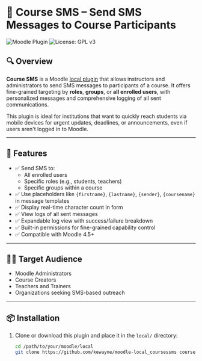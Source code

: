 # 📡 Course SMS – Send SMS Messages to Course Participants

![Moodle Plugin](https://img.shields.io/badge/Moodle-4.5+-blue.svg)
![License: GPL v3](https://img.shields.io/badge/License-GPLv3-blue.svg)

## 🔍 Overview

**Course SMS** is a Moodle [local plugin](https://moodledev.io/docs/apis/core/localplugins) that allows instructors and administrators to send SMS messages to participants of a course. It offers fine-grained targeting by **roles**, **groups**, or **all enrolled users**, with personalized messages and comprehensive logging of all sent communications.

This plugin is ideal for institutions that want to quickly reach students via mobile devices for urgent updates, deadlines, or announcements, even if users aren't logged in to Moodle.

---

## 🚀 Features

- ✅ Send SMS to:
  - All enrolled users
  - Specific roles (e.g., students, teachers)
  - Specific groups within a course
- ✅ Use placeholders like `{firstname}`, `{lastname}`, `{sender}`, `{coursename}` in message templates
- ✅ Display real-time character count in form
- ✅ View logs of all sent messages
- ✅ Expandable log view with success/failure breakdown
- ✅ Built-in permissions for fine-grained capability control
- ✅ Compatible with Moodle 4.5+

---

## 🧑‍🏫 Target Audience

- Moodle Administrators
- Course Creators
- Teachers and Trainers
- Organizations seeking SMS-based outreach

---

## 📦 Installation

1. Clone or download this plugin and place it in the `local/` directory:

   ```bash
   cd /path/to/your/moodle/local
   git clone https://github.com/kewayne/moodle-local_coursessms coursessms
